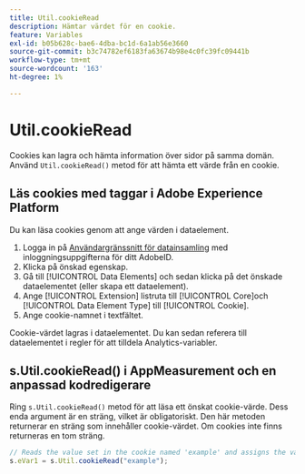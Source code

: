 ```yaml
---
title: Util.cookieRead
description: Hämtar värdet för en cookie.
feature: Variables
exl-id: b05b628c-bae6-4dba-bc1d-6a1ab56e3660
source-git-commit: b3c74782ef6183fa63674b98e4c0fc39fc09441b
workflow-type: tm+mt
source-wordcount: '163'
ht-degree: 1%

---
```


# Util.cookieRead

Cookies kan lagra och hämta information över sidor på samma domän. Använd `Util.cookieRead()` metod för att hämta ett värde från en cookie.

## Läs cookies med taggar i Adobe Experience Platform

Du kan läsa cookies genom att ange värden i dataelement.

1. Logga in på [Användargränssnitt för datainsamling](https://experience.adobe.com/data-collection) med inloggningsuppgifterna för ditt AdobeID.
2. Klicka på önskad egenskap.
3. Gå till [!UICONTROL Data Elements] och sedan klicka på det önskade dataelementet (eller skapa ett dataelement).
4. Ange [!UICONTROL Extension] listruta till [!UICONTROL Core]och [!UICONTROL Data Element Type] till [!UICONTROL Cookie].
5. Ange cookie-namnet i textfältet.

Cookie-värdet lagras i dataelementet. Du kan sedan referera till dataelementet i regler för att tilldela Analytics-variabler.

## s.Util.cookieRead() i AppMeasurement och en anpassad kodredigerare

Ring `s.Util.cookieRead()` metod för att läsa ett önskat cookie-värde. Dess enda argument är en sträng, vilket är obligatoriskt. Den här metoden returnerar en sträng som innehåller cookie-värdet. Om cookies inte finns returneras en tom sträng.

```js
// Reads the value set in the cookie named 'example' and assigns the value to eVar1
s.eVar1 = s.Util.cookieRead("example");
```
